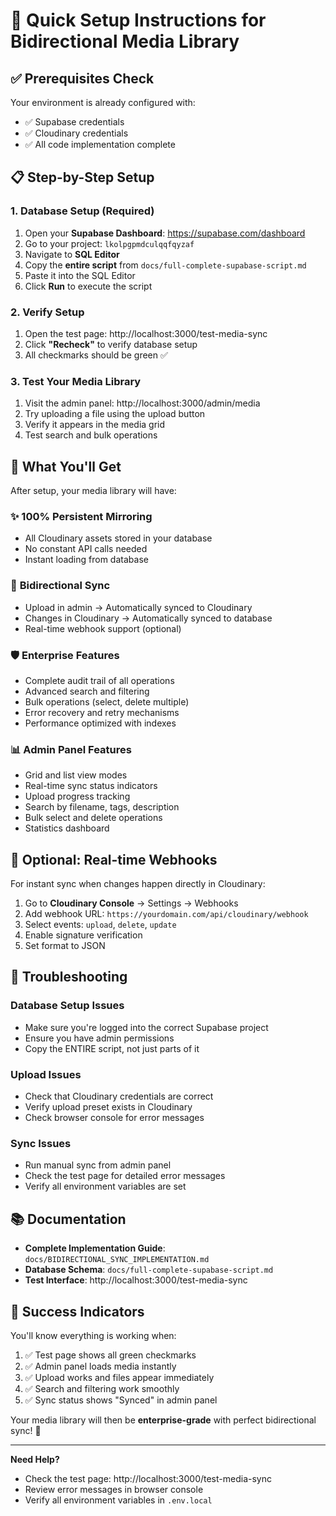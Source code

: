 # 🚀 Quick Setup Instructions for Bidirectional Media Library

## ✅ Prerequisites Check

Your environment is already configured with:
- ✅ Supabase credentials
- ✅ Cloudinary credentials  
- ✅ All code implementation complete

## 📋 Step-by-Step Setup

### 1. **Database Setup** (Required)

1. Open your **Supabase Dashboard**: https://supabase.com/dashboard
2. Go to your project: `lkolpgpmdculqqfqyzaf`
3. Navigate to **SQL Editor**
4. Copy the **entire script** from `docs/full-complete-supabase-script.md`
5. Paste it into the SQL Editor
6. Click **Run** to execute the script

### 2. **Verify Setup**

1. Open the test page: http://localhost:3000/test-media-sync
2. Click **"Recheck"** to verify database setup
3. All checkmarks should be green ✅

### 3. **Test Your Media Library**

1. Visit the admin panel: http://localhost:3000/admin/media
2. Try uploading a file using the upload button
3. Verify it appears in the media grid
4. Test search and bulk operations

## 🎯 What You'll Get

After setup, your media library will have:

### ✨ **100% Persistent Mirroring**
- All Cloudinary assets stored in your database
- No constant API calls needed
- Instant loading from database

### 🔄 **Bidirectional Sync**
- Upload in admin → Automatically synced to Cloudinary
- Changes in Cloudinary → Automatically synced to database
- Real-time webhook support (optional)

### 🛡️ **Enterprise Features**
- Complete audit trail of all operations
- Advanced search and filtering
- Bulk operations (select, delete multiple)
- Error recovery and retry mechanisms
- Performance optimized with indexes

### 📊 **Admin Panel Features**
- Grid and list view modes
- Real-time sync status indicators
- Upload progress tracking
- Search by filename, tags, description
- Bulk select and delete operations
- Statistics dashboard

## 🔧 Optional: Real-time Webhooks

For instant sync when changes happen directly in Cloudinary:

1. Go to **Cloudinary Console** → Settings → Webhooks
2. Add webhook URL: `https://yourdomain.com/api/cloudinary/webhook`
3. Select events: `upload`, `delete`, `update`
4. Enable signature verification
5. Set format to JSON

## 🚨 Troubleshooting

### Database Setup Issues
- Make sure you're logged into the correct Supabase project
- Ensure you have admin permissions
- Copy the ENTIRE script, not just parts of it

### Upload Issues
- Check that Cloudinary credentials are correct
- Verify upload preset exists in Cloudinary
- Check browser console for error messages

### Sync Issues
- Run manual sync from admin panel
- Check the test page for detailed error messages
- Verify all environment variables are set

## 📚 Documentation

- **Complete Implementation Guide**: `docs/BIDIRECTIONAL_SYNC_IMPLEMENTATION.md`
- **Database Schema**: `docs/full-complete-supabase-script.md`
- **Test Interface**: http://localhost:3000/test-media-sync

## 🎉 Success Indicators

You'll know everything is working when:

1. ✅ Test page shows all green checkmarks
2. ✅ Admin panel loads media instantly
3. ✅ Upload works and files appear immediately
4. ✅ Search and filtering work smoothly
5. ✅ Sync status shows "Synced" in admin panel

Your media library will then be **enterprise-grade** with perfect bidirectional sync! 🚀

---

**Need Help?** 
- Check the test page: http://localhost:3000/test-media-sync
- Review error messages in browser console
- Verify all environment variables in `.env.local`
